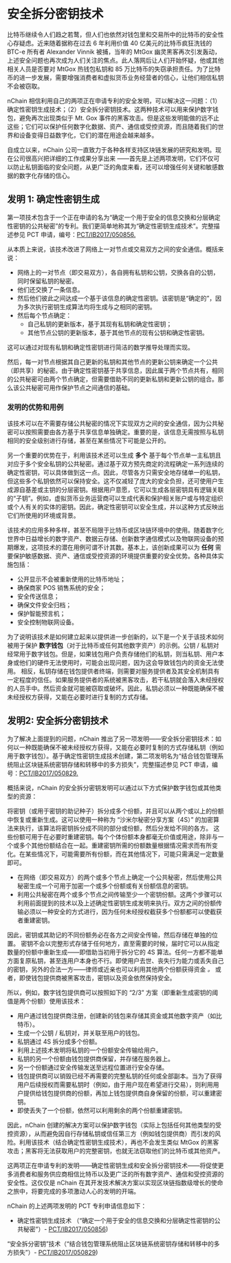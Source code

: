 # 安全拆分密钥技术

比特币继续令人们趋之若鹜，但人们也依然对钱包里和交易所中的比特币的安全性心存疑虑。近来随着据称在过去 6 年利用价值 40 亿美元的比特币疯狂洗钱的 BTC-e 所有者 Alexander Vinnik 被捕，当年的 MtGox 幽灵黑客再次引发轰动，上述安全问题也再次成为人们关注的焦点。此人落网后让人们开始怀疑，他或其他相关人员是否要对 MtGox 热钱包私钥和 85 万比特币的失窃承担责任。为了比特币的进一步发展，需要增强消费者和虚拟货币业务经营者的信心，让他们相信私钥不会被窃取。

nChain 相信利用自己的两项正在申请专利的安全发明，可以解决这一问题：（1）确定性密钥生成技术；（2）安全拆分密钥技术。这两种技术可以用来保护数字钱包，避免再次出现类似于 Mt. Gox 事件的黑客攻击。但是这些发明能做的远不止这些；它们可以保护任何数字化数据、资产、通信或受控资源，而且随着我们的世界和设备变得日益数字化，它们的潜在用途会越来越多。

自成立以来，nChain 公司一直致力于各种各样支持区块链发展的研究和发明。现在公司很高兴把详细的工作成果分享出来 ——首先是上述两项发明，它们不仅可以防止私钥面临的安全问题，从更广泛的角度来看，还可以增强任何关键和敏感数据的数字化存储的信心。

## 发明 1: 确定性密钥生成

第一项技术包含于一个正在申请的名为“确定一个用于安全的信息交换和分层确定性密钥的公共秘密”的专利。我们更简单地称其为“确定性密钥生成技术”。完整描述参见 PCT 申请，编号：[PCT/IB2017/050856.](https://nchain.com/app/uploads/2017/08/Deterministic-Key-Generation-PCT-Application-as-filed.pdf)

从本质上来说，该技术改进了网络上一对节点或交易双方之间的安全通信。概括来说：

* 网络上的一对节点（即交易双方），各自拥有私钥和公钥，交换各自的公钥，同时保留私钥的秘密。
* 他们还交换了一条信息。
* 然后他们彼此之间达成一个基于该信息的确定性密钥。该密钥是“确定的”，因为多次执行密钥生成算法均将生成与之相同的密钥。
* 然后每个节点确定：
  * 自己私钥的更新版本，基于其现有私钥和确定性密钥；
  * 其他节点公钥的更新版本，基于其他节点的现有公钥和确定性密钥。

这可以通过对现有私钥和确定性密钥进行简洁的数学推导处理而实现。

然后，每一对节点根据其自己更新的私钥和其他节点的更新公钥来确定一个公共（即共享）的秘密。由于确定性密钥基于共享信息，因此属于两个节点共有，相同的公共秘密可由两个节点确定，但需要借助不同的更新私钥和更新公钥的组合。那么该公共秘密可用作保护节点之间通信的基础。

### 发明的优势和用例

该技术可以在不需要存储公共秘密的情况下实现双方之间的安全通信，因为公共秘密可以按照需要由各方基于共享信息单独确定。重要的是，该信息无需按照与私钥相同的安全级别进行存储，甚至在某些情况下可能是公开的。

另一个重要的优势在于，利用该技术还可以生成 **多个** 基于每个节点单一主私钥且对应于多个安全私钥的公共秘密。通过基于双方预先商定的流程确定一系列连续的确定性密钥，可以具体做到这一点。因此，尽管各方只需安全地存储单一的私钥，但这些多个私钥依然可以保持安全。这不仅减轻了庞大的安全负担，还可使用户生成源自基差或主钥的分层密钥。根据用户意愿，它可以生成各层密钥具有逻辑关联的“子钥”。例如，虚拟货币业务运营商可以生成代表和保护相关账户或与特定组织或个人有关的实体的密钥。因此，确定性密钥可以安全生成，并以这种方式反映出它们所使用的环境或背景。

该技术的应用多种多样，甚至不局限于比特币或区块链环境中的使用。随着数字化世界中日益增长的数字资产、数据云存储、创新数字通信模式以及物联网设备的预期爆发，这项技术的潜在用例可谓不计其数。基本上，该创新成果可以为 **任何** 需要保护敏感数据、资产、通信或受控资源的环境提供重要的安全优势。各种具体实施包括：

* 公开显示不会被重新使用的比特币地址；
* 确保商家 POS 销售系统的安全；
* 安全传送信息；
* 确保文件安全归档；
* 保护智能预言机；
* 安全控制物联网设备。

为了说明该技术是如何建立起来以提供进一步创新的，以下是一个关于该技术如何被用于保护 **数字钱包**（对于比特币或任何其他数字资产）的示例。公钥 / 私钥对经常用于数字钱包。但是，如果钱包用户负责存储他们的私钥，则当私钥、用户本身或他们的硬件无法使用时，可能会出现问题，因为这会导致钱包内的资金无法使用。 相反，私钥存储在钱包提供者终端，则需要对服务提供者及其安全机制具有一定程度的信任。如果服务提供者的系统被黑客攻击，若干私钥就会落入未经授权的人员手中。然后资金就可能被窃取或破坏。因此，私钥必须以一种既能确保不被未经授权方获得，又能在必要时进行复制的方式存储。

## 发明2: 安全拆分密钥技术

为了解决上面提到的问题，nChain 推出了另一项发明——安全拆分密钥技术：如何以一种既能确保不被未经授权方获得，又能在必要时复制的方式存储私钥（例如用于数字钱包）。基于确定性密钥生成技术创建，第二项发明名为“结合钱包管理系统阻止区块链系统密钥存储和转移中的多方损失”，完整描述参见 PCT 申请，编号：[PCT/IB2017/050829.](https://nchain.com/app/uploads/2017/08/Secure-Split-Key-PCT-Application-as-filed.pdf)

概括来说，nChain 的安全拆分密钥发明可以通过以下方式保护数字钱包或其他类型的资源：

将密钥（或用于密钥的助记种子）拆分成多个份额，并且可以从两个或以上的份额中恢复或重新生成。这可以使用一种称为 “沙米尔秘密分享方案（4S）” 的加密算法来执行，该算法将密钥拆分成不同的部分或份额，然后分发给不同的各方。 这些份额可用于在必要时重建密钥。每个个体份额本身都毫无价值或用途，除非与一个或多个其他份额结合在一起。重建密钥所需的份额数量根据情况需求而有所变化。在某些情况下，可能需要所有份额，而在其他情况下，可能只需满足一定数量即可。

* 在网络（即交易双方）的两个或多个节点上确定一个公共秘密，然后使用公共秘密生成一个可用于加密一个或多个份额或有关份额信息的密钥。
* 利用公共秘密在两个或多个节点之间传输至少一个密钥份额。这两个步骤可以利用前面提到的技术以及上述确定性密钥生成发明来执行。双方之间的份额传输必须以一种安全的方式进行，因为任何未经授权截获多个份额都可以使截获者重建密钥。

因此，密钥或其助记的不同份额务必在各方之间安全传输，然后存储在单独的位置。 密钥不会以完整形式存储于任何地方，直至需要的时候，届时它可以从指定数量的份额中重新生成——即借助当初用于拆分它的 4S 算法。任何一方都不能单方面复原私钥，甚至连用户本身也不行。即使用户去世、丧失行为能力或丢失自己的密钥，另外的合法一方——律师或近亲也可以利用其他两个份额获得资金 *。* 或者，即使钱包提供商被黑客攻击，密钥以及资金依然保持安全。

所以，例如，数字钱包提供商可以按照如下的 “2/3” 方案（即重新生成密钥的阈值是两个份额）使用该技术：

* 用户通过钱包提供商注册，创建新的钱包来存储其资金或其他数字资产（如比特币）。
* 生成一个公钥 / 私钥对，并关联至用户的钱包。
* 私钥通过 4S 拆分成多个份额。
* 利用上述技术发明将私钥的一个份额安全传输给用户。
* 私钥的另一个份额由钱包提供商保留，并存储在服务器上。
* 另一个份额通过安全传输发送至远程位置进行安全存储。
* 钱包提供商可以销毁已经不再需要的完整私钥的任何或全部副本。当为了获得用户后续授权而需要私钥时（例如，由于用户现在希望进行交易），则利用用户提供给钱包提供商的份额，再加上钱包提供商自身保留的份额，可以重建密钥。
* 即使丢失了一个份额，依然可以利用剩余的两个份额重建密钥。

因此，nChain 创建的解决方案可以保护数字钱包（实际上包括任何其他类型的受控资源），从而避免因自行存储私钥或信任第三方（例如钱包提供商）而引发的风险。利用该技术（结合确定性密钥生成技术），再也不会发生类似 MtGox 的黑客攻击；黑客将无法获取用户的完整密钥，也就无法窃取他们的比特币或其他资产。

这两项正在申请专利的发明——确定性密钥生成和安全拆分密钥技术——将促使更多消费者和服务供应商相信比特币以及更广泛的所有数字资产、通信和受控资源的安全性。这仅仅是 nChain 在其开发技术解决方案以实现区块链指数级增长的使命之旅中，将要完成的多项激动人心的发明的开端。

nChain 的上述两项发明的 PCT 专利申请信息如下：

* 确定性密钥生成技术 （“确定一个用于安全的信息交换和分层确定性密钥的公共秘密”）- [PCT/IB2017/050856](https://nchain.com/app/uploads/2017/08/Deterministic-Key-Generation-PCT-Application-as-filed.pdf))

“安全拆分密钥”技术（“结合钱包管理系统阻止区块链系统密钥存储和转移中的多方损失”）- [PCT/IB2017/050829](https://nchain.com/app/uploads/2017/08/Secure-Split-Key-PCT-Application-as-filed.pdf))